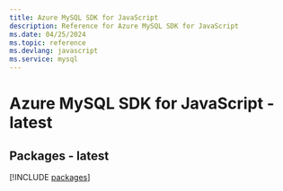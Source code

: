 ```yaml
---
title: Azure MySQL SDK for JavaScript
description: Reference for Azure MySQL SDK for JavaScript
ms.date: 04/25/2024
ms.topic: reference
ms.devlang: javascript
ms.service: mysql
---
```

# Azure MySQL SDK for JavaScript - latest
## Packages - latest
[!INCLUDE [packages](mysql-index.md)]